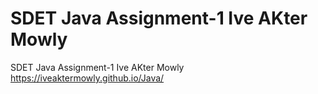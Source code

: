 # SDET Java Assignment-1 Ive AKter Mowly

SDET Java Assignment-1 Ive AKter Mowly
https://iveaktermowly.github.io/Java/
